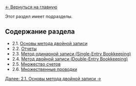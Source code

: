 [← Вернуться на главную](https://github.com/aroundblacksneverrelax/publictranslations/wiki/%D0%9C%D0%B5%D1%82%D0%BE%D0%B4-%D0%B4%D0%B2%D0%BE%D0%B9%D0%BD%D0%BE%D0%B9-%D0%B7%D0%B0%D0%BF%D0%B8%D1%81%D0%B8-(The-Double-Entry-Counting-Method),-%D0%9C%D0%B0%D1%80%D1%82%D0%B8%D0%BD-%D0%91%D0%BB%D0%B5)

Этот раздел имеет подразделы. 

## Содержание раздела
- 2.1. [Основы метода двойной записи](https://github.com/aroundblacksneverrelax/publictranslations/wiki/2.1.-%D0%9C%D0%B5%D1%82%D0%BE%D0%B4-%D0%B4%D0%B2%D0%BE%D0%B9%D0%BD%D0%BE%D0%B9-%D0%B7%D0%B0%D0%BF%D0%B8%D1%81%D0%B8,-%D0%9E%D1%81%D0%BD%D0%BE%D0%B2%D1%8B-%D0%BC%D0%B5%D1%82%D0%BE%D0%B4%D0%B0-%D0%B4%D0%B2%D0%BE%D0%B9%D0%BD%D0%BE%D0%B9-%D0%B7%D0%B0%D0%BF%D0%B8%D1%81%D0%B8,-%D0%9E%D1%81%D0%BD%D0%BE%D0%B2%D1%8B-%D0%BC%D0%B5%D1%82%D0%BE%D0%B4%D0%B0-%D0%B4%D0%B2%D0%BE%D0%B9%D0%BD%D0%BE%D0%B9-%D0%B7%D0%B0%D0%BF%D0%B8%D1%81%D0%B8)
- 2.2. [Отчеты](https://github.com/aroundblacksneverrelax/publictranslations/wiki/2.2.-%D0%9C%D0%B5%D1%82%D0%BE%D0%B4-%D0%B4%D0%B2%D0%BE%D0%B9%D0%BD%D0%BE%D0%B9-%D0%B7%D0%B0%D0%BF%D0%B8%D1%81%D0%B8,-%D0%9E%D1%81%D0%BD%D0%BE%D0%B2%D1%8B-%D0%BC%D0%B5%D1%82%D0%BE%D0%B4%D0%B0-%D0%B4%D0%B2%D0%BE%D0%B9%D0%BD%D0%BE%D0%B9-%D0%B7%D0%B0%D0%BF%D0%B8%D1%81%D0%B8,-%D0%9E%D1%82%D1%87%D0%B5%D1%82%D1%8B)
- 2.3. [Метод одинарной записи (Single-Entry Bookkeeping)](https://github.com/aroundblacksneverrelax/publictranslations/wiki/2.3.-%D0%9C%D0%B5%D1%82%D0%BE%D0%B4-%D0%B4%D0%B2%D0%BE%D0%B9%D0%BD%D0%BE%D0%B9-%D0%B7%D0%B0%D0%BF%D0%B8%D1%81%D0%B8,-%D0%BE%D1%81%D0%BD%D0%BE%D0%B2%D1%8B-%D0%BC%D0%B5%D1%82%D0%BE%D0%B4%D0%B0-%D0%B4%D0%B2%D0%BE%D0%B9%D0%BD%D0%BE%D0%B9-%D0%B7%D0%B0%D0%BF%D0%B8%D1%81%D0%B8,-%D0%9C%D0%B5%D1%82%D0%BE%D0%B4-%D0%BE%D0%B4%D0%B8%D0%BD%D0%B0%D1%80%D0%BD%D0%BE%D0%B9-%D0%B7%D0%B0%D0%BF%D0%B8%D1%81%D0%B8-(Single-Entry-Bookkeeping))
- 2.4. [Метод двойной записи (Double-Entry Bookkeeping)](https://github.com/aroundblacksneverrelax/publictranslations/wiki/2.4.-%D0%9C%D0%B5%D1%82%D0%BE%D0%B4-%D0%B4%D0%B2%D0%BE%D0%B9%D0%BD%D0%BE%D0%B9-%D0%B7%D0%B0%D0%BF%D0%B8%D1%81%D0%B8,-%D0%9E%D1%81%D0%BD%D0%BE%D0%B2%D1%8B-%D0%BC%D0%B5%D1%82%D0%BE%D0%B4%D0%B0-%D0%B4%D0%B2%D0%BE%D0%B9%D0%BD%D0%BE%D0%B9-%D0%B7%D0%B0%D0%BF%D0%B8%D1%81%D0%B8,-%D0%9C%D0%B5%D1%82%D0%BE%D0%B4-%D0%B4%D0%B2%D0%BE%D0%B9%D0%BD%D0%BE%D0%B9-%D0%B7%D0%B0%D0%BF%D0%B8%D1%81%D0%B8-(Double-Entry-Bookkeeping))
- 2.5. [Множество счетов](https://github.com/aroundblacksneverrelax/publictranslations/wiki/2.5.-%D0%9C%D0%B5%D1%82%D0%BE%D0%B4-%D0%B4%D0%B2%D0%BE%D0%B9%D0%BD%D0%BE%D0%B9-%D0%B7%D0%B0%D0%BF%D0%B8%D1%81%D0%B8,-%D0%9E%D1%81%D0%BD%D0%BE%D0%B2%D1%8B-%D0%BC%D0%B5%D1%82%D0%BE%D0%B4%D0%B0-%D0%B4%D0%B2%D0%BE%D0%B9%D0%BD%D0%BE%D0%B9-%D0%B7%D0%B0%D0%BF%D0%B8%D1%81%D0%B8,-%D0%9C%D0%BD%D0%BE%D0%B6%D0%B5%D1%81%D1%82%D0%B2%D0%BE-%D1%81%D1%87%D0%B5%D1%82%D0%BE%D0%B2)
- 2.6. [Множественные проводки](https://github.com/aroundblacksneverrelax/publictranslations/wiki/2.6.-%D0%9C%D0%B5%D1%82%D0%BE%D0%B4-%D0%B4%D0%B2%D0%BE%D0%B9%D0%BD%D0%BE%D0%B9-%D0%B7%D0%B0%D0%BF%D0%B8%D1%81%D0%B8,-%D0%9E%D1%81%D0%BD%D0%BE%D0%B2%D1%8B-%D0%BC%D0%B5%D1%82%D0%BE%D0%B4%D0%B0-%D0%B4%D0%B2%D0%BE%D0%B9%D0%BD%D0%BE%D0%B9-%D0%B7%D0%B0%D0%BF%D0%B8%D1%81%D0%B8,-%D0%9C%D0%BD%D0%BE%D0%B6%D0%B5%D1%81%D1%82%D0%B2%D0%B5%D0%BD%D0%BD%D1%8B%D0%B5-%D0%BF%D1%80%D0%BE%D0%B2%D0%BE%D0%B4%D0%BA%D0%B8)

[Далее: 2.1. Основы метода двойной записи →](https://github.com/aroundblacksneverrelax/publictranslations/wiki/2.1.-%D0%9C%D0%B5%D1%82%D0%BE%D0%B4-%D0%B4%D0%B2%D0%BE%D0%B9%D0%BD%D0%BE%D0%B9-%D0%B7%D0%B0%D0%BF%D0%B8%D1%81%D0%B8,-%D0%9E%D1%81%D0%BD%D0%BE%D0%B2%D1%8B-%D0%BC%D0%B5%D1%82%D0%BE%D0%B4%D0%B0-%D0%B4%D0%B2%D0%BE%D0%B9%D0%BD%D0%BE%D0%B9-%D0%B7%D0%B0%D0%BF%D0%B8%D1%81%D0%B8,-%D0%9E%D1%81%D0%BD%D0%BE%D0%B2%D1%8B-%D0%BC%D0%B5%D1%82%D0%BE%D0%B4%D0%B0-%D0%B4%D0%B2%D0%BE%D0%B9%D0%BD%D0%BE%D0%B9-%D0%B7%D0%B0%D0%BF%D0%B8%D1%81%D0%B8)
